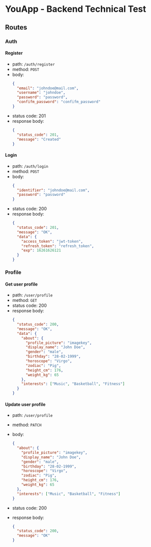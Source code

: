 # YouApp - Backend Technical Test

## Routes

### Auth

#### Register

- path: `/auth/register`
- method: `POST`
- body:
  ```json
  {
    "email": "johndoe@mail.com",
    "username": "johndoe",
    "password": "password",
    "confifm_password": "confifm_password"
  }
  ```
- status code: 201
- response body:
  ```json
  {
    "status_code": 201,
    "message": "Created"
  }
  ```

#### Login

- path: `/auth/login`
- method: `POST`
- body:
  ```json
  {
    "identifier": "johndoe@mail.com",
    "password": "password"
  }
  ```
- status code: 200
- response body:
  ```json
  {
    "status_code": 201,
    "message": "OK",
    "data": {
      "access_token": "jwt-token",
      "refresh_token": "refresh_token",
      "exp": 16261626121
    }
  }
  ```

### Profile

#### Get user profile

- path: `/user/profile`
- method: `GET`
- status code: 200
- response body:
  ```json
  {
    "status_code": 200,
    "message": "OK",
    "data": {
      "about": {
        "profile_picture": "imagekey",
        "display_name": "John Doe",
        "gender": "male",
        "birthday": "28-02-1999",
        "horoscope": "Virgo",
        "zodiac": "Pig",
        "height_cm": 176,
        "weight_kg": 65
      },
      "interests": ["Music", "Basketball", "Fitness"]
    }
  }
  ```

#### Update user profile

- path: `/user/profile`
- method: `PATCH`
- body:

  ```json
  {
    "about": {
      "profile_picture": "imagekey",
      "display_name": "John Doe",
      "gender": "male",
      "birthday": "28-02-1999",
      "horoscope": "Virgo",
      "zodiac": "Pig",
      "height_cm": 176,
      "weight_kg": 65
    },
    "interests": ["Music", "Basketball", "Fitness"]
  }
  ```

- status code: 200
- response body:
  ```json
  {
    "status_code": 200,
    "message": "OK"
  }
  ```
